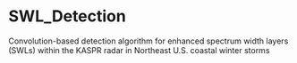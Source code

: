 # SWL_Detection
Convolution-based detection algorithm for enhanced spectrum width layers (SWLs) within the KASPR radar in Northeast U.S. coastal winter storms
